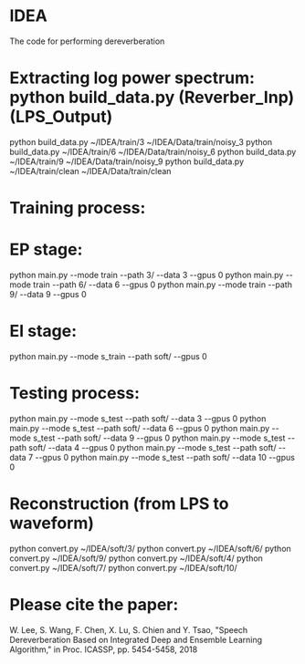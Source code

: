 # IDEA
The code for performing dereverberation

# Extracting log power spectrum: python build_data.py (Reverber_Inp) (LPS_Output)
python build_data.py ~/IDEA/train/3 ~/IDEA/Data/train/noisy_3
python build_data.py ~/IDEA/train/6 ~/IDEA/Data/train/noisy_6
python build_data.py ~/IDEA/train/9 ~/IDEA/Data/train/noisy_9
python build_data.py ~/IDEA/train/clean ~/IDEA/Data/train/clean

# Training process: 
# EP stage: 
python main.py --mode train --path 3/ --data 3 --gpus 0
python main.py --mode train --path 6/ --data 6 --gpus 0
python main.py --mode train --path 9/ --data 9 --gpus 0

# EI stage:
python main.py --mode s_train --path soft/ --gpus 0

# Testing process:
python main.py --mode s_test --path soft/ --data 3 --gpus 0
python main.py --mode s_test --path soft/ --data 6 --gpus 0
python main.py --mode s_test --path soft/ --data 9 --gpus 0
python main.py --mode s_test --path soft/ --data 4 --gpus 0
python main.py --mode s_test --path soft/ --data 7 --gpus 0
python main.py --mode s_test --path soft/ --data 10 --gpus 0

# Reconstruction (from LPS to waveform)
python convert.py ~/IDEA/soft/3/
python convert.py ~/IDEA/soft/6/
python convert.py ~/IDEA/soft/9/
python convert.py ~/IDEA/soft/4/
python convert.py ~/IDEA/soft/7/
python convert.py ~/IDEA/soft/10/

# Please cite the paper:
W. Lee, S. Wang, F. Chen, X. Lu, S. Chien and Y. Tsao, "Speech Dereverberation Based on Integrated Deep and Ensemble Learning Algorithm," in Proc. ICASSP, pp. 5454-5458, 2018
